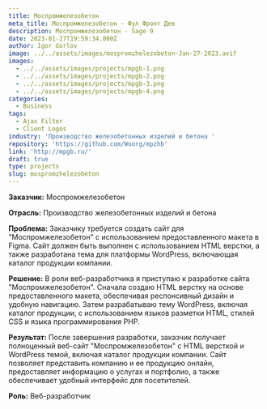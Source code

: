```yaml
---
title: Моспромжелезобетон
meta_title: Моспромжелезобетон - Фул Фронт Дев
description: Моспромжелезобетон - Sage 9
date: 2023-01-27T19:59:34.000Z
author: Igor Gorlov
image: ../../assets/images/mospromzhelezobeton-Jan-27-2023.avif
images:
  - ../../assets/images/projects/mpgb-1.png
  - ../../assets/images/projects/mpgb-2.png
  - ../../assets/images/projects/mpgb-3.png
  - ../../assets/images/projects/mpgb-4.png
categories:
  - Business
tags:
  - Ajax Filter
  - Client Logos
industry: 'Производство железобетонных изделий и бетона '
repository: 'https://github.com/Woorg/mpzhb'
link: 'http://mpgb.ru/'
draft: true
type: projects
slug: mospromzhelezobeton
---
```


**Заказчик:** Моспромжелезобетон

**Отрасль:** Производство железобетонных изделий и бетона

**Проблема:** Заказчику требуется создать сайт для "Моспромжелезобетон" с использованием предоставленного макета в Figma. Сайт должен быть выполнен с использованием HTML верстки, а также разработана тема для платформы WordPress, включающая каталог продукции компании.

**Решение:** В роли веб-разработчика я приступаю к разработке сайта "Моспромжелезобетон". Сначала создаю HTML верстку на основе предоставленного макета, обеспечивая респонсивный дизайн и удобную навигацию. Затем разрабатываю тему WordPress, включая каталог продукции, с использованием языков разметки HTML, стилей CSS и языка программирования PHP.

**Результат:** После завершения разработки, заказчик получает полноценный веб-сайт "Моспромжелезобетон" с HTML версткой и WordPress темой, включая каталог продукции компании. Сайт позволяет представить компанию и ее продукцию онлайн, предоставляет информацию о услугах и портфолио, а также обеспечивает удобный интерфейс для посетителей.

**Роль:** Веб-разработчик

